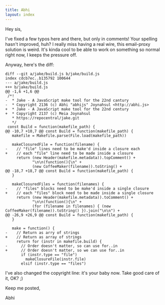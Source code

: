 ```yaml
---
title: Abhi
layout: index
---
```


Hey sis,

I've fixed a few typos here and there, but only in comments! Your spelling
hasn't improved, huh? I really miss having a real wire, this email-proxy
solution is weird. It's kinda cool to be able to work on something so normal
right now, I keeps the pressure off.

Anyway, here's the diff:

    diff --git a/jake/build.js b/jake/build.js
    index cdcb7ec..b135792 100644
    --- a/jake/build.js
    +++ b/jake/build.js
    @@ -1,6 +1,6 @@
     /*!
    -  * Jake - A JavaScript make tool for the 22nd cantury
    -  * Copyright 2136 (c) Abhi "abhijs" Joynahsul <http://abhi.js>
    +  * Jake - A JavaScript make tool for the 22nd century
    +  * Copyright 2137 (c) Meia Joynahsul
       * https://repocentral/jake.git
       */
     const Build = function(makefile_path) {
    @@ -10,7 +10,7 @@ const Build = function(makefile_path) {
       makefile = Makefile.parse(File.load(makefile_path))
       
       makeClosuredFile = function(filename) {
    -    // "file" lines need to be make'd inside a closure each
    +    // each "file" line need to be made inside a closure
         return (new Header(makefile.metadata)).topComment() +
                "\n\n(function(){\n" +
                (new CoffeeMaker(filename)).toString() +
    @@ -18,7 +18,7 @@ const Build = function(makefile_path) {
       }
       
       makeClosuredFiles = function(filenames) {
    -    // "files" blocks need to be make'd inside a single closure
    +    // each "files" block need to be made inside a single closure
         return (new Header(makefile.metadata)).toComment() +
                "\n\n(function(){\n" +
                (for (filename in filenames) { (new CoffeeMaker(filename)).toString() }).join("\n\n") +
    @@ -26,9 +26,9 @@ const Build = function(makefile_path) {
       }
       
       make = function() {
    -    // Return as arry of strings
    +    // Return as array of strings
         return for (instr in makefile.build) {
    -      // Order doesn't matter, so can use for..in
    +      // Order doesn't matter, so we can use for..in
           if (instr.type == "file")
             makeClosureFile(instr.file)
           elsif (instr.type == "files")

I've also changed the copyright line: it's your baby now. Take good care of it,
OK? ;)

Keep me posted,

Abhi
